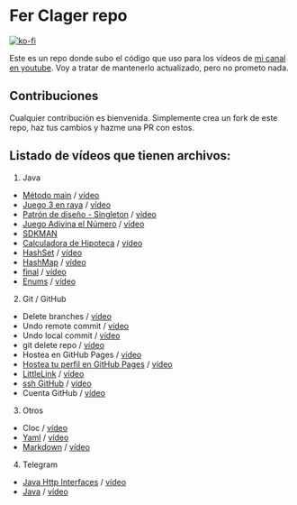 # Fer Clager repo

[![ko-fi](https://www.ko-fi.com/img/githubbutton_sm.svg)](https://ko-fi.com/ferclager)

Este es un repo donde subo el código que uso para los vídeos de [mi canal en youtube](https://www.youtube.com/@FeRClager). Voy a tratar de mantenerlo actualizado, pero no prometo nada.

## Contribuciones

Cualquier contribución es bienvenida. Simplemente crea un fork de este repo, haz tus cambios y hazme una PR con estos.

## Listado de vídeos que tienen archivos:

1. Java
- [Método main](./java/10-psvm) / [vídeo](https://youtu.be/sm25p6ZBNlc)
- [Juego 3 en raya](./java/09-3-en-raya) / [vídeo](https://youtu.be/FLoIxi04GyQ)
- [Patrón de diseño - Singleton](./java/08-pd-singleton) / [vídeo](https://youtu.be/iO7SaslFeRk)
- [Juego Adivina el Número](./java/07-guessing-number) / [vídeo](https://youtu.be/bQJT6889p6Y)
- [SDKMAN](./java/06-sdkman)
- [Calculadora de Hipoteca](./java/05-hipoteca) / [vídeo](https://youtu.be/yezTelCLtfk)
- [HashSet](./java/04-set/) / [vídeo](https://youtu.be/A71gMutZA0o)
- [HashMap](./java/03-map/) / [vídeo](https://youtu.be/sNrssYYQW4c)
- [final](./java/02-final) / [vídeo](https://youtu.be/VG0yCnP9S0g)
- [Enums](./java/01-enums) / [vídeo](https://youtu.be/JuzeZ0DxOW4)

2. Git / GitHub
- Delete branches / [vídeo](https://youtu.be/dF_agajZT0E)
- Undo remote commit / [vídeo](https://youtu.be/CEnjV8gwJi0)
- Undo local commit / [vídeo](https://youtu.be/FlEnbWvkhPE)
- git delete repo / [vídeo](https://youtu.be/rhUw7EkJl8g)
- Hostea en GitHub Pages / [vídeo](https://youtu.be/_PrGIB5EGaU)
- [Hostea tu perfil en GitHub Pages](https://github.com/ferclager/ferclager.github.io)  / [vídeo](https://youtu.be/d9PCg7RufZw)
- [LittleLink](https://github.com/ferclager/ferclager.github.io)  / [vídeo](https://youtu.be/rcSeky7day0)
- [ssh GitHub](https://github.com/frclager/demo)  / [vídeo](https://youtu.be/CNUXWMPwBMU)
- Cuenta GitHub  / [vídeo](https://youtu.be/D3IYIQ5I3ro)

3. Otros
- Cloc / [vídeo](https://youtu.be/LGX3qBNogBQ)
- [Yaml](./others/02-yaml) / [vídeo](https://youtu.be/IjkkzP9vg1M)
- [Markdown](./others/01-markdown/) / [vídeo](https://youtu.be/RshvKJ0UAnw)

4. Telegram
- [Java Http Interfaces](https://github.com/ferclager/telegram-bot2-java) / [vídeo](https://youtu.be/JjneqO4UZQ0)
- [Java](https://github.com/ferclager/telegram-bot-java) / [vídeo](https://youtu.be/Q2oEpfTnmic)